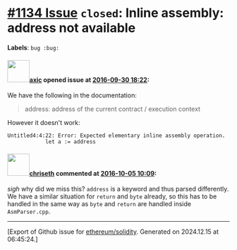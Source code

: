 # [\#1134 Issue](https://github.com/ethereum/solidity/issues/1134) `closed`: Inline assembly: address not available
**Labels**: `bug :bug:`


#### <img src="https://avatars.githubusercontent.com/u/20340?v=4" width="50">[axic](https://github.com/axic) opened issue at [2016-09-30 18:22](https://github.com/ethereum/solidity/issues/1134):

We have the following in the documentation:

> address:      address of the current contract / execution context

However it doesn't work: 

```
Untitled4:4:22: Error: Expected elementary inline assembly operation.
            let a := address
```


#### <img src="https://avatars.githubusercontent.com/u/9073706?v=4" width="50">[chriseth](https://github.com/chriseth) commented at [2016-10-05 10:09](https://github.com/ethereum/solidity/issues/1134#issuecomment-251635066):

_sigh_ why did we miss this? `address` is a keyword and thus parsed differently. We have a similar situation for `return` and `byte` already, so this has to be handled in the same way as `byte` and `return` are handled inside `AsmParser.cpp`.


-------------------------------------------------------------------------------



[Export of Github issue for [ethereum/solidity](https://github.com/ethereum/solidity). Generated on 2024.12.15 at 06:45:24.]
